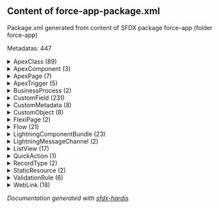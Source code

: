 ## Content of force-app-package.xml

Package.xml generated from content of SFDX package force-app (folder force-app)

Metadatas: 447

<details><summary>ApexClass (89)</summary>


  • <a href="https://daylightsolutions--sandbox.sandbox.my.salesforce.com/lightning/setup/ApexClasses/home" target="_blank">ChangePasswordController</a><br/>
  • <a href="https://daylightsolutions--sandbox.sandbox.my.salesforce.com/lightning/setup/ApexClasses/home" target="_blank">ChangePasswordControllerTest</a><br/>
  • <a href="https://daylightsolutions--sandbox.sandbox.my.salesforce.com/lightning/setup/ApexClasses/home" target="_blank">CommunitiesLandingController</a><br/>
  • <a href="https://daylightsolutions--sandbox.sandbox.my.salesforce.com/lightning/setup/ApexClasses/home" target="_blank">CommunitiesLandingControllerTest</a><br/>
  • <a href="https://daylightsolutions--sandbox.sandbox.my.salesforce.com/lightning/setup/ApexClasses/home" target="_blank">CommunitiesLoginController</a><br/>
  • <a href="https://daylightsolutions--sandbox.sandbox.my.salesforce.com/lightning/setup/ApexClasses/home" target="_blank">CommunitiesLoginControllerTest</a><br/>
  • <a href="https://daylightsolutions--sandbox.sandbox.my.salesforce.com/lightning/setup/ApexClasses/home" target="_blank">CommunitiesSelfRegConfirmController</a><br/>
  • <a href="https://daylightsolutions--sandbox.sandbox.my.salesforce.com/lightning/setup/ApexClasses/home" target="_blank">CommunitiesSelfRegConfirmControllerTest</a><br/>
  • <a href="https://daylightsolutions--sandbox.sandbox.my.salesforce.com/lightning/setup/ApexClasses/home" target="_blank">CommunitiesSelfRegController</a><br/>
  • <a href="https://daylightsolutions--sandbox.sandbox.my.salesforce.com/lightning/setup/ApexClasses/home" target="_blank">CommunitiesSelfRegControllerTest</a><br/>
  • <a href="https://daylightsolutions--sandbox.sandbox.my.salesforce.com/lightning/setup/ApexClasses/home" target="_blank">DeleteMultipleQuoteTermController</a><br/>
  • <a href="https://daylightsolutions--sandbox.sandbox.my.salesforce.com/lightning/setup/ApexClasses/home" target="_blank">DeleteMultipleQuoteTermTestClass</a><br/>
  • <a href="https://daylightsolutions--sandbox.sandbox.my.salesforce.com/lightning/setup/ApexClasses/home" target="_blank">DeleteQuoteLineItemsTest</a><br/>
  • <a href="https://daylightsolutions--sandbox.sandbox.my.salesforce.com/lightning/setup/ApexClasses/home" target="_blank">ForgotPasswordController</a><br/>
  • <a href="https://daylightsolutions--sandbox.sandbox.my.salesforce.com/lightning/setup/ApexClasses/home" target="_blank">ForgotPasswordControllerTest</a><br/>
  • <a href="https://daylightsolutions--sandbox.sandbox.my.salesforce.com/lightning/setup/ApexClasses/home" target="_blank">GSurveysController</a><br/>
  • <a href="https://daylightsolutions--sandbox.sandbox.my.salesforce.com/lightning/setup/ApexClasses/home" target="_blank">GSurveysController_Test</a><br/>
  • <a href="https://daylightsolutions--sandbox.sandbox.my.salesforce.com/lightning/setup/ApexClasses/home" target="_blank">GetVFOrigin</a><br/>
  • <a href="https://daylightsolutions--sandbox.sandbox.my.salesforce.com/lightning/setup/ApexClasses/home" target="_blank">GetVFOriginTest</a><br/>
  • <a href="https://daylightsolutions--sandbox.sandbox.my.salesforce.com/lightning/setup/ApexClasses/home" target="_blank">Getoli</a><br/>
  • <a href="https://daylightsolutions--sandbox.sandbox.my.salesforce.com/lightning/setup/ApexClasses/home" target="_blank">GetoliTest</a><br/>
  • <a href="https://daylightsolutions--sandbox.sandbox.my.salesforce.com/lightning/setup/ApexClasses/home" target="_blank">Getqlines</a><br/>
  • <a href="https://daylightsolutions--sandbox.sandbox.my.salesforce.com/lightning/setup/ApexClasses/home" target="_blank">GetqlinesTest</a><br/>
  • <a href="https://daylightsolutions--sandbox.sandbox.my.salesforce.com/lightning/setup/ApexClasses/home" target="_blank">GettingStartedController</a><br/>
  • <a href="https://daylightsolutions--sandbox.sandbox.my.salesforce.com/lightning/setup/ApexClasses/home" target="_blank">GettingStartedController_Test</a><br/>
  • <a href="https://daylightsolutions--sandbox.sandbox.my.salesforce.com/lightning/setup/ApexClasses/home" target="_blank">LexInputFieldCompCtrl</a><br/>
  • <a href="https://daylightsolutions--sandbox.sandbox.my.salesforce.com/lightning/setup/ApexClasses/home" target="_blank">LexInputFieldCompCtrl_Test</a><br/>
  • <a href="https://daylightsolutions--sandbox.sandbox.my.salesforce.com/lightning/setup/ApexClasses/home" target="_blank">LightningForgotPasswordController</a><br/>
  • <a href="https://daylightsolutions--sandbox.sandbox.my.salesforce.com/lightning/setup/ApexClasses/home" target="_blank">LightningForgotPasswordControllerTest</a><br/>
  • <a href="https://daylightsolutions--sandbox.sandbox.my.salesforce.com/lightning/setup/ApexClasses/home" target="_blank">LightningLoginFormController</a><br/>
  • <a href="https://daylightsolutions--sandbox.sandbox.my.salesforce.com/lightning/setup/ApexClasses/home" target="_blank">LightningLoginFormControllerTest</a><br/>
  • <a href="https://daylightsolutions--sandbox.sandbox.my.salesforce.com/lightning/setup/ApexClasses/home" target="_blank">LightningSelfRegisterController</a><br/>
  • <a href="https://daylightsolutions--sandbox.sandbox.my.salesforce.com/lightning/setup/ApexClasses/home" target="_blank">LightningSelfRegisterControllerTest</a><br/>
  • <a href="https://daylightsolutions--sandbox.sandbox.my.salesforce.com/lightning/setup/ApexClasses/home" target="_blank">ManagedContentController</a><br/>
  • <a href="https://daylightsolutions--sandbox.sandbox.my.salesforce.com/lightning/setup/ApexClasses/home" target="_blank">Message</a><br/>
  • <a href="https://daylightsolutions--sandbox.sandbox.my.salesforce.com/lightning/setup/ApexClasses/home" target="_blank">Message_Test</a><br/>
  • <a href="https://daylightsolutions--sandbox.sandbox.my.salesforce.com/lightning/setup/ApexClasses/home" target="_blank">MicrobatchSelfRegController</a><br/>
  • <a href="https://daylightsolutions--sandbox.sandbox.my.salesforce.com/lightning/setup/ApexClasses/home" target="_blank">MicrobatchSelfRegControllerTest</a><br/>
  • <a href="https://daylightsolutions--sandbox.sandbox.my.salesforce.com/lightning/setup/ApexClasses/home" target="_blank">MyProfilePageController</a><br/>
  • <a href="https://daylightsolutions--sandbox.sandbox.my.salesforce.com/lightning/setup/ApexClasses/home" target="_blank">MyProfilePageControllerTest</a><br/>
  • <a href="https://daylightsolutions--sandbox.sandbox.my.salesforce.com/lightning/setup/ApexClasses/home" target="_blank">NavigationLinkSetPickList</a><br/>
  • <a href="https://daylightsolutions--sandbox.sandbox.my.salesforce.com/lightning/setup/ApexClasses/home" target="_blank">NavigationMenuItemsController</a><br/>
  • <a href="https://daylightsolutions--sandbox.sandbox.my.salesforce.com/lightning/setup/ApexClasses/home" target="_blank">OppLineItemController</a><br/>
  • <a href="https://daylightsolutions--sandbox.sandbox.my.salesforce.com/lightning/setup/ApexClasses/home" target="_blank">OppLineItemControllerTest</a><br/>
  • <a href="https://daylightsolutions--sandbox.sandbox.my.salesforce.com/lightning/setup/ApexClasses/home" target="_blank">PbooksearchTest</a><br/>
  • <a href="https://daylightsolutions--sandbox.sandbox.my.salesforce.com/lightning/setup/ApexClasses/home" target="_blank">PdfHelper</a><br/>
  • <a href="https://daylightsolutions--sandbox.sandbox.my.salesforce.com/lightning/setup/ApexClasses/home" target="_blank">ProductWavelengthUpdater</a><br/>
  • <a href="https://daylightsolutions--sandbox.sandbox.my.salesforce.com/lightning/setup/ApexClasses/home" target="_blank">ProductWavelengthUpdaterTest</a><br/>
  • <a href="https://daylightsolutions--sandbox.sandbox.my.salesforce.com/lightning/setup/ApexClasses/home" target="_blank">PublishQtermEvent</a><br/>
  • <a href="https://daylightsolutions--sandbox.sandbox.my.salesforce.com/lightning/setup/ApexClasses/home" target="_blank">PublishQtermEventTest</a><br/>
  • <a href="https://daylightsolutions--sandbox.sandbox.my.salesforce.com/lightning/setup/ApexClasses/home" target="_blank">QliExtension</a><br/>
  • <a href="https://daylightsolutions--sandbox.sandbox.my.salesforce.com/lightning/setup/ApexClasses/home" target="_blank">QliExtensionTest</a><br/>
  • <a href="https://daylightsolutions--sandbox.sandbox.my.salesforce.com/lightning/setup/ApexClasses/home" target="_blank">QuoteLineItemController</a><br/>
  • <a href="https://daylightsolutions--sandbox.sandbox.my.salesforce.com/lightning/setup/ApexClasses/home" target="_blank">QuoteLineItemControllerTest</a><br/>
  • <a href="https://daylightsolutions--sandbox.sandbox.my.salesforce.com/lightning/setup/ApexClasses/home" target="_blank">QuoteLineItemsExtension</a><br/>
  • <a href="https://daylightsolutions--sandbox.sandbox.my.salesforce.com/lightning/setup/ApexClasses/home" target="_blank">QuoteLineItemsExtensionTest</a><br/>
  • <a href="https://daylightsolutions--sandbox.sandbox.my.salesforce.com/lightning/setup/ApexClasses/home" target="_blank">QuoteTermExtension</a><br/>
  • <a href="https://daylightsolutions--sandbox.sandbox.my.salesforce.com/lightning/setup/ApexClasses/home" target="_blank">QuoteTermExtensionTest</a><br/>
  • <a href="https://daylightsolutions--sandbox.sandbox.my.salesforce.com/lightning/setup/ApexClasses/home" target="_blank">QuoteTermsTriggerHandler</a><br/>
  • <a href="https://daylightsolutions--sandbox.sandbox.my.salesforce.com/lightning/setup/ApexClasses/home" target="_blank">QuoteTermsTriggerHandlerTest</a><br/>
  • <a href="https://daylightsolutions--sandbox.sandbox.my.salesforce.com/lightning/setup/ApexClasses/home" target="_blank">QuoteTriggerTest</a><br/>
  • <a href="https://daylightsolutions--sandbox.sandbox.my.salesforce.com/lightning/setup/ApexClasses/home" target="_blank">ReportFinderUtil</a><br/>
  • <a href="https://daylightsolutions--sandbox.sandbox.my.salesforce.com/lightning/setup/ApexClasses/home" target="_blank">ReusableLookupController</a><br/>
  • <a href="https://daylightsolutions--sandbox.sandbox.my.salesforce.com/lightning/setup/ApexClasses/home" target="_blank">ReusableLookupTestClass</a><br/>
  • <a href="https://daylightsolutions--sandbox.sandbox.my.salesforce.com/lightning/setup/ApexClasses/home" target="_blank">SFQuestion</a><br/>
  • <a href="https://daylightsolutions--sandbox.sandbox.my.salesforce.com/lightning/setup/ApexClasses/home" target="_blank">Savedocclass</a><br/>
  • <a href="https://daylightsolutions--sandbox.sandbox.my.salesforce.com/lightning/setup/ApexClasses/home" target="_blank">SavedocclassTest</a><br/>
  • <a href="https://daylightsolutions--sandbox.sandbox.my.salesforce.com/lightning/setup/ApexClasses/home" target="_blank">SiteLoginController</a><br/>
  • <a href="https://daylightsolutions--sandbox.sandbox.my.salesforce.com/lightning/setup/ApexClasses/home" target="_blank">SiteLoginControllerTest</a><br/>
  • <a href="https://daylightsolutions--sandbox.sandbox.my.salesforce.com/lightning/setup/ApexClasses/home" target="_blank">SiteRegisterController</a><br/>
  • <a href="https://daylightsolutions--sandbox.sandbox.my.salesforce.com/lightning/setup/ApexClasses/home" target="_blank">SiteRegisterControllerTest</a><br/>
  • <a href="https://daylightsolutions--sandbox.sandbox.my.salesforce.com/lightning/setup/ApexClasses/home" target="_blank">SurveyAndQuestionController</a><br/>
  • <a href="https://daylightsolutions--sandbox.sandbox.my.salesforce.com/lightning/setup/ApexClasses/home" target="_blank">SurveyAndQuestionController_Test</a><br/>
  • <a href="https://daylightsolutions--sandbox.sandbox.my.salesforce.com/lightning/setup/ApexClasses/home" target="_blank">SurveyManagerController</a><br/>
  • <a href="https://daylightsolutions--sandbox.sandbox.my.salesforce.com/lightning/setup/ApexClasses/home" target="_blank">SurveyManagerController_Test</a><br/>
  • <a href="https://daylightsolutions--sandbox.sandbox.my.salesforce.com/lightning/setup/ApexClasses/home" target="_blank">SurveySitesUtil</a><br/>
  • <a href="https://daylightsolutions--sandbox.sandbox.my.salesforce.com/lightning/setup/ApexClasses/home" target="_blank">SurveyTestingUtil</a><br/>
  • <a href="https://daylightsolutions--sandbox.sandbox.my.salesforce.com/lightning/setup/ApexClasses/home" target="_blank">TestQuote_TermBothTrigger</a><br/>
  • <a href="https://daylightsolutions--sandbox.sandbox.my.salesforce.com/lightning/setup/ApexClasses/home" target="_blank">TestTermBothTrigger</a><br/>
  • <a href="https://daylightsolutions--sandbox.sandbox.my.salesforce.com/lightning/setup/ApexClasses/home" target="_blank">Utilities</a><br/>
  • <a href="https://daylightsolutions--sandbox.sandbox.my.salesforce.com/lightning/setup/ApexClasses/home" target="_blank">Utilities_Test</a><br/>
  • <a href="https://daylightsolutions--sandbox.sandbox.my.salesforce.com/lightning/setup/ApexClasses/home" target="_blank">ViewSurveyController</a><br/>
  • <a href="https://daylightsolutions--sandbox.sandbox.my.salesforce.com/lightning/setup/ApexClasses/home" target="_blank">ViewSurveyController_Test</a><br/>
  • <a href="https://daylightsolutions--sandbox.sandbox.my.salesforce.com/lightning/setup/ApexClasses/home" target="_blank">deleteQuoteLineItems</a><br/>
  • <a href="https://daylightsolutions--sandbox.sandbox.my.salesforce.com/lightning/setup/ApexClasses/home" target="_blank">pbooksearch</a><br/>
  • <a href="https://daylightsolutions--sandbox.sandbox.my.salesforce.com/lightning/setup/ApexClasses/home" target="_blank">updateordernumber</a><br/>
  • <a href="https://daylightsolutions--sandbox.sandbox.my.salesforce.com/lightning/setup/ApexClasses/home" target="_blank">viewShareSurveyComponentController</a><br/>
  • <a href="https://daylightsolutions--sandbox.sandbox.my.salesforce.com/lightning/setup/ApexClasses/home" target="_blank">viewShareSurveyComponentController_Test</a><br/>
  • <a href="https://daylightsolutions--sandbox.sandbox.my.salesforce.com/lightning/setup/ApexClasses/home" target="_blank">viewSurveyResultsComponentController</a><br/>

</details>

<details><summary>ApexComponent (3)</summary>


  • OptionalTextt<br/>
  • Quotedata<br/>
  • rmacmp<br/>

</details>

<details><summary>ApexPage (7)</summary>


  • <a href="https://daylightsolutions--sandbox.sandbox.my.salesforce.com/lightning/setup/VisualforcePages/home" target="_blank">DownloadProductSpecs</a><br/>
  • <a href="https://daylightsolutions--sandbox.sandbox.my.salesforce.com/lightning/setup/VisualforcePages/home" target="_blank">DownloadQuoteTerms</a><br/>
  • <a href="https://daylightsolutions--sandbox.sandbox.my.salesforce.com/lightning/setup/VisualforcePages/home" target="_blank">ForgotPassword</a><br/>
  • <a href="https://daylightsolutions--sandbox.sandbox.my.salesforce.com/lightning/setup/VisualforcePages/home" target="_blank">ProductSpecification</a><br/>
  • <a href="https://daylightsolutions--sandbox.sandbox.my.salesforce.com/lightning/setup/VisualforcePages/home" target="_blank">QuoteTerms</a><br/>
  • <a href="https://daylightsolutions--sandbox.sandbox.my.salesforce.com/lightning/setup/VisualforcePages/home" target="_blank">UnderConstruction</a><br/>
  • <a href="https://daylightsolutions--sandbox.sandbox.my.salesforce.com/lightning/setup/VisualforcePages/home" target="_blank">newquote</a><br/>

</details>

<details><summary>ApexTrigger (5)</summary>


  • <a href="https://daylightsolutions--sandbox.sandbox.my.salesforce.com/lightning/setup/ApexTriggers/home" target="_blank">AddQuoteTerms</a><br/>
  • <a href="https://daylightsolutions--sandbox.sandbox.my.salesforce.com/lightning/setup/ApexTriggers/home" target="_blank">DeleteQuoteTerms</a><br/>
  • <a href="https://daylightsolutions--sandbox.sandbox.my.salesforce.com/lightning/setup/ApexTriggers/home" target="_blank">Quote_TermBothTrigger</a><br/>
  • <a href="https://daylightsolutions--sandbox.sandbox.my.salesforce.com/lightning/setup/ApexTriggers/home" target="_blank">TermBothTrigger</a><br/>
  • <a href="https://daylightsolutions--sandbox.sandbox.my.salesforce.com/lightning/setup/ApexTriggers/home" target="_blank">quoteTrigger</a><br/>

</details>

<details><summary>BusinessProcess (2)</summary>


  • <a href="https://daylightsolutions--sandbox.sandbox.my.salesforce.com/lightning/setup/ObjectManager/C/BusinessProcesses/view" target="_blank">Opportunity.Commercial</a><br/>
  • <a href="https://daylightsolutions--sandbox.sandbox.my.salesforce.com/lightning/setup/ObjectManager/D/BusinessProcesses/view" target="_blank">Opportunity.Defense</a><br/>

</details>

<details><summary>CustomField (231)</summary>


  • <a href="https://daylightsolutions--sandbox.sandbox.my.salesforce.com/lightning/setup/ObjectManager/A/FieldsAndRelationships/c/view" target="_blank">Account.AccountNumber</a><br/>
  • <a href="https://daylightsolutions--sandbox.sandbox.my.salesforce.com/lightning/setup/ObjectManager/A/FieldsAndRelationships/c/view" target="_blank">Account.AccountSource</a><br/>
  • <a href="https://daylightsolutions--sandbox.sandbox.my.salesforce.com/lightning/setup/ObjectManager/A/FieldsAndRelationships/n/view" target="_blank">Account.AnnualRevenue</a><br/>
  • <a href="https://daylightsolutions--sandbox.sandbox.my.salesforce.com/lightning/setup/ObjectManager/A/FieldsAndRelationships/p/view" target="_blank">Account.Application__c</a><br/>
  • <a href="https://daylightsolutions--sandbox.sandbox.my.salesforce.com/lightning/setup/ObjectManager/B/FieldsAndRelationships/i/view" target="_blank">Account.BillingAddress</a><br/>
  • <a href="https://daylightsolutions--sandbox.sandbox.my.salesforce.com/lightning/setup/ObjectManager/D/FieldsAndRelationships/e/view" target="_blank">Account.Description</a><br/>
  • <a href="https://daylightsolutions--sandbox.sandbox.my.salesforce.com/lightning/setup/ObjectManager/F/FieldsAndRelationships/a/view" target="_blank">Account.Fax</a><br/>
  • <a href="https://daylightsolutions--sandbox.sandbox.my.salesforce.com/lightning/setup/ObjectManager/F/FieldsAndRelationships/i/view" target="_blank">Account.Fiscal_Year_End__c</a><br/>
  • <a href="https://daylightsolutions--sandbox.sandbox.my.salesforce.com/lightning/setup/ObjectManager/I/FieldsAndRelationships/n/view" target="_blank">Account.Industry</a><br/>
  • <a href="https://daylightsolutions--sandbox.sandbox.my.salesforce.com/lightning/setup/ObjectManager/J/FieldsAndRelationships/i/view" target="_blank">Account.Jigsaw</a><br/>
  • <a href="https://daylightsolutions--sandbox.sandbox.my.salesforce.com/lightning/setup/ObjectManager/N/FieldsAndRelationships/a/view" target="_blank">Account.Name</a><br/>
  • <a href="https://daylightsolutions--sandbox.sandbox.my.salesforce.com/lightning/setup/ObjectManager/N/FieldsAndRelationships/u/view" target="_blank">Account.NumberOfEmployees</a><br/>
  • <a href="https://daylightsolutions--sandbox.sandbox.my.salesforce.com/lightning/setup/ObjectManager/O/FieldsAndRelationships/p/view" target="_blank">Account.OperatingHoursId</a><br/>
  • <a href="https://daylightsolutions--sandbox.sandbox.my.salesforce.com/lightning/setup/ObjectManager/O/FieldsAndRelationships/w/view" target="_blank">Account.OwnerId</a><br/>
  • <a href="https://daylightsolutions--sandbox.sandbox.my.salesforce.com/lightning/setup/ObjectManager/O/FieldsAndRelationships/w/view" target="_blank">Account.Ownership</a><br/>
  • <a href="https://daylightsolutions--sandbox.sandbox.my.salesforce.com/lightning/setup/ObjectManager/P/FieldsAndRelationships/a/view" target="_blank">Account.ParentId</a><br/>
  • <a href="https://daylightsolutions--sandbox.sandbox.my.salesforce.com/lightning/setup/ObjectManager/P/FieldsAndRelationships/h/view" target="_blank">Account.Phone</a><br/>
  • <a href="https://daylightsolutions--sandbox.sandbox.my.salesforce.com/lightning/setup/ObjectManager/R/FieldsAndRelationships/a/view" target="_blank">Account.Rating</a><br/>
  • <a href="https://daylightsolutions--sandbox.sandbox.my.salesforce.com/lightning/setup/ObjectManager/S/FieldsAndRelationships/h/view" target="_blank">Account.ShippingAddress</a><br/>
  • <a href="https://daylightsolutions--sandbox.sandbox.my.salesforce.com/lightning/setup/ObjectManager/S/FieldsAndRelationships/i/view" target="_blank">Account.Sic</a><br/>
  • <a href="https://daylightsolutions--sandbox.sandbox.my.salesforce.com/lightning/setup/ObjectManager/S/FieldsAndRelationships/i/view" target="_blank">Account.SicDesc</a><br/>
  • <a href="https://daylightsolutions--sandbox.sandbox.my.salesforce.com/lightning/setup/ObjectManager/S/FieldsAndRelationships/i/view" target="_blank">Account.Site</a><br/>
  • <a href="https://daylightsolutions--sandbox.sandbox.my.salesforce.com/lightning/setup/ObjectManager/T/FieldsAndRelationships/i/view" target="_blank">Account.TickerSymbol</a><br/>
  • <a href="https://daylightsolutions--sandbox.sandbox.my.salesforce.com/lightning/setup/ObjectManager/T/FieldsAndRelationships/i/view" target="_blank">Account.Tier</a><br/>
  • <a href="https://daylightsolutions--sandbox.sandbox.my.salesforce.com/lightning/setup/ObjectManager/T/FieldsAndRelationships/y/view" target="_blank">Account.Type</a><br/>
  • <a href="https://daylightsolutions--sandbox.sandbox.my.salesforce.com/lightning/setup/ObjectManager/W/FieldsAndRelationships/e/view" target="_blank">Account.Website</a><br/>
  • <a href="https://daylightsolutions--sandbox.sandbox.my.salesforce.com/lightning/setup/ObjectManager/A/FieldsAndRelationships/d/view" target="_blank">Address.AddressType</a><br/>
  • <a href="https://daylightsolutions--sandbox.sandbox.my.salesforce.com/lightning/setup/ObjectManager/D/FieldsAndRelationships/e/view" target="_blank">Address.Description</a><br/>
  • <a href="https://daylightsolutions--sandbox.sandbox.my.salesforce.com/lightning/setup/ObjectManager/D/FieldsAndRelationships/r/view" target="_blank">Address.DrivingDirections</a><br/>
  • <a href="https://daylightsolutions--sandbox.sandbox.my.salesforce.com/lightning/setup/ObjectManager/L/FieldsAndRelationships/o/view" target="_blank">Address.LocationType</a><br/>
  • <a href="https://daylightsolutions--sandbox.sandbox.my.salesforce.com/lightning/setup/ObjectManager/P/FieldsAndRelationships/a/view" target="_blank">Address.ParentId</a><br/>
  • <a href="https://daylightsolutions--sandbox.sandbox.my.salesforce.com/lightning/setup/ObjectManager/T/FieldsAndRelationships/i/view" target="_blank">Address.TimeZone</a><br/>
  • <a href="https://daylightsolutions--sandbox.sandbox.my.salesforce.com/lightning/setup/ObjectManager/A/FieldsAndRelationships/c/view" target="_blank">Opportunity.AccountId</a><br/>
  • <a href="https://daylightsolutions--sandbox.sandbox.my.salesforce.com/lightning/setup/ObjectManager/A/FieldsAndRelationships/c/view" target="_blank">Opportunity.Action_Date__c</a><br/>
  • <a href="https://daylightsolutions--sandbox.sandbox.my.salesforce.com/lightning/setup/ObjectManager/A/FieldsAndRelationships/m/view" target="_blank">Opportunity.Amount</a><br/>
  • <a href="https://daylightsolutions--sandbox.sandbox.my.salesforce.com/lightning/setup/ObjectManager/A/FieldsAndRelationships/p/view" target="_blank">Opportunity.Application_Other__c</a><br/>
  • <a href="https://daylightsolutions--sandbox.sandbox.my.salesforce.com/lightning/setup/ObjectManager/A/FieldsAndRelationships/p/view" target="_blank">Opportunity.Application__c</a><br/>
  • <a href="https://daylightsolutions--sandbox.sandbox.my.salesforce.com/lightning/setup/ObjectManager/A/FieldsAndRelationships/s/view" target="_blank">Opportunity.Asset__c</a><br/>
  • <a href="https://daylightsolutions--sandbox.sandbox.my.salesforce.com/lightning/setup/ObjectManager/A/FieldsAndRelationships/v/view" target="_blank">Opportunity.Average_Power__c</a><br/>
  • <a href="https://daylightsolutions--sandbox.sandbox.my.salesforce.com/lightning/setup/ObjectManager/B/FieldsAndRelationships/u/view" target="_blank">Opportunity.Budget_Constraints_Comments__c</a><br/>
  • <a href="https://daylightsolutions--sandbox.sandbox.my.salesforce.com/lightning/setup/ObjectManager/B/FieldsAndRelationships/u/view" target="_blank">Opportunity.Budget_Contraints_Rating__c</a><br/>
  • <a href="https://daylightsolutions--sandbox.sandbox.my.salesforce.com/lightning/setup/ObjectManager/B/FieldsAndRelationships/u/view" target="_blank">Opportunity.Budget_Quote__c</a><br/>
  • <a href="https://daylightsolutions--sandbox.sandbox.my.salesforce.com/lightning/setup/ObjectManager/C/FieldsAndRelationships/a/view" target="_blank">Opportunity.CampaignId</a><br/>
  • <a href="https://daylightsolutions--sandbox.sandbox.my.salesforce.com/lightning/setup/ObjectManager/C/FieldsAndRelationships/l/view" target="_blank">Opportunity.CloseDate</a><br/>
  • <a href="https://daylightsolutions--sandbox.sandbox.my.salesforce.com/lightning/setup/ObjectManager/C/FieldsAndRelationships/o/view" target="_blank">Opportunity.Competitive_Pricing_Comment__c</a><br/>
  • <a href="https://daylightsolutions--sandbox.sandbox.my.salesforce.com/lightning/setup/ObjectManager/C/FieldsAndRelationships/o/view" target="_blank">Opportunity.Competitive_Pricing_Rating__c</a><br/>
  • <a href="https://daylightsolutions--sandbox.sandbox.my.salesforce.com/lightning/setup/ObjectManager/C/FieldsAndRelationships/o/view" target="_blank">Opportunity.Contact_Role_EDM__c</a><br/>
  • <a href="https://daylightsolutions--sandbox.sandbox.my.salesforce.com/lightning/setup/ObjectManager/C/FieldsAndRelationships/o/view" target="_blank">Opportunity.ContractId</a><br/>
  • <a href="https://daylightsolutions--sandbox.sandbox.my.salesforce.com/lightning/setup/ObjectManager/D/FieldsAndRelationships/e/view" target="_blank">Opportunity.Delivery_Date__c</a><br/>
  • <a href="https://daylightsolutions--sandbox.sandbox.my.salesforce.com/lightning/setup/ObjectManager/D/FieldsAndRelationships/e/view" target="_blank">Opportunity.Description</a><br/>
  • <a href="https://daylightsolutions--sandbox.sandbox.my.salesforce.com/lightning/setup/ObjectManager/D/FieldsAndRelationships/u/view" target="_blank">Opportunity.Duration_NN__c</a><br/>
  • <a href="https://daylightsolutions--sandbox.sandbox.my.salesforce.com/lightning/setup/ObjectManager/D/FieldsAndRelationships/u/view" target="_blank">Opportunity.Duration__c</a><br/>
  • <a href="https://daylightsolutions--sandbox.sandbox.my.salesforce.com/lightning/setup/ObjectManager/E/FieldsAndRelationships/n/view" target="_blank">Opportunity.End_Date__c</a><br/>
  • <a href="https://daylightsolutions--sandbox.sandbox.my.salesforce.com/lightning/setup/ObjectManager/E/FieldsAndRelationships/x/view" target="_blank">Opportunity.ExpectedRevenue</a><br/>
  • <a href="https://daylightsolutions--sandbox.sandbox.my.salesforce.com/lightning/setup/ObjectManager/F/FieldsAndRelationships/o/view" target="_blank">Opportunity.For_Closed_Won__c</a><br/>
  • <a href="https://daylightsolutions--sandbox.sandbox.my.salesforce.com/lightning/setup/ObjectManager/F/FieldsAndRelationships/u/view" target="_blank">Opportunity.Funding_Date__c</a><br/>
  • <a href="https://daylightsolutions--sandbox.sandbox.my.salesforce.com/lightning/setup/ObjectManager/F/FieldsAndRelationships/u/view" target="_blank">Opportunity.Funding_Source__c</a><br/>
  • <a href="https://daylightsolutions--sandbox.sandbox.my.salesforce.com/lightning/setup/ObjectManager/G/FieldsAndRelationships/C/view" target="_blank">Opportunity.GCLID__c</a><br/>
  • <a href="https://daylightsolutions--sandbox.sandbox.my.salesforce.com/lightning/setup/ObjectManager/H/FieldsAndRelationships/a/view" target="_blank">Opportunity.Has_Contact_Role_as_DM__c</a><br/>
  • <a href="https://daylightsolutions--sandbox.sandbox.my.salesforce.com/lightning/setup/ObjectManager/H/FieldsAndRelationships/a/view" target="_blank">Opportunity.Has_Notes_Attachment__c</a><br/>
  • <a href="https://daylightsolutions--sandbox.sandbox.my.salesforce.com/lightning/setup/ObjectManager/I/FieldsAndRelationships/q/view" target="_blank">Opportunity.IqScore</a><br/>
  • <a href="https://daylightsolutions--sandbox.sandbox.my.salesforce.com/lightning/setup/ObjectManager/I/FieldsAndRelationships/s/view" target="_blank">Opportunity.IsPrivate</a><br/>
  • <a href="https://daylightsolutions--sandbox.sandbox.my.salesforce.com/lightning/setup/ObjectManager/L/FieldsAndRelationships/O/view" target="_blank">Opportunity.LOB__c</a><br/>
  • <a href="https://daylightsolutions--sandbox.sandbox.my.salesforce.com/lightning/setup/ObjectManager/L/FieldsAndRelationships/e/view" target="_blank">Opportunity.LeadSource</a><br/>
  • <a href="https://daylightsolutions--sandbox.sandbox.my.salesforce.com/lightning/setup/ObjectManager/L/FieldsAndRelationships/e/view" target="_blank">Opportunity.Lead_Source_Comment__c</a><br/>
  • <a href="https://daylightsolutions--sandbox.sandbox.my.salesforce.com/lightning/setup/ObjectManager/L/FieldsAndRelationships/e/view" target="_blank">Opportunity.Lead_Source_Identifier__c</a><br/>
  • <a href="https://daylightsolutions--sandbox.sandbox.my.salesforce.com/lightning/setup/ObjectManager/L/FieldsAndRelationships/o/view" target="_blank">Opportunity.Lost_Reason__c</a><br/>
  • <a href="https://daylightsolutions--sandbox.sandbox.my.salesforce.com/lightning/setup/ObjectManager/M/FieldsAndRelationships/a/view" target="_blank">Opportunity.Market_Segment__c</a><br/>
  • <a href="https://daylightsolutions--sandbox.sandbox.my.salesforce.com/lightning/setup/ObjectManager/N/FieldsAndRelationships/a/view" target="_blank">Opportunity.Name</a><br/>
  • <a href="https://daylightsolutions--sandbox.sandbox.my.salesforce.com/lightning/setup/ObjectManager/N/FieldsAndRelationships/e/view" target="_blank">Opportunity.NextStep</a><br/>
  • <a href="https://daylightsolutions--sandbox.sandbox.my.salesforce.com/lightning/setup/ObjectManager/N/FieldsAndRelationships/e/view" target="_blank">Opportunity.Next_Submission__c</a><br/>
  • <a href="https://daylightsolutions--sandbox.sandbox.my.salesforce.com/lightning/setup/ObjectManager/N/FieldsAndRelationships/o/view" target="_blank">Opportunity.Notes_Attachments_Add_EUS__c</a><br/>
  • <a href="https://daylightsolutions--sandbox.sandbox.my.salesforce.com/lightning/setup/ObjectManager/N/FieldsAndRelationships/o/view" target="_blank">Opportunity.Notes_Attachments_Add_Visual_Complia__c</a><br/>
  • <a href="https://daylightsolutions--sandbox.sandbox.my.salesforce.com/lightning/setup/ObjectManager/N/FieldsAndRelationships/o/view" target="_blank">Opportunity.Notes_Attachments_Approved_Contract__c</a><br/>
  • <a href="https://daylightsolutions--sandbox.sandbox.my.salesforce.com/lightning/setup/ObjectManager/N/FieldsAndRelationships/o/view" target="_blank">Opportunity.Notes_Post_Mortem__c</a><br/>
  • <a href="https://daylightsolutions--sandbox.sandbox.my.salesforce.com/lightning/setup/ObjectManager/O/FieldsAndRelationships/p/view" target="_blank">Opportunity.Opportunity_Type__c</a><br/>
  • <a href="https://daylightsolutions--sandbox.sandbox.my.salesforce.com/lightning/setup/ObjectManager/O/FieldsAndRelationships/p/view" target="_blank">Opportunity.Opt_Out_Stage__c</a><br/>
  • <a href="https://daylightsolutions--sandbox.sandbox.my.salesforce.com/lightning/setup/ObjectManager/O/FieldsAndRelationships/w/view" target="_blank">Opportunity.OwnerId</a><br/>
  • <a href="https://daylightsolutions--sandbox.sandbox.my.salesforce.com/lightning/setup/ObjectManager/P/FieldsAndRelationships/_/view" target="_blank">Opportunity.P_Go__c</a><br/>
  • <a href="https://daylightsolutions--sandbox.sandbox.my.salesforce.com/lightning/setup/ObjectManager/P/FieldsAndRelationships/_/view" target="_blank">Opportunity.P_Win__c</a><br/>
  • <a href="https://daylightsolutions--sandbox.sandbox.my.salesforce.com/lightning/setup/ObjectManager/P/FieldsAndRelationships/r/view" target="_blank">Opportunity.Price_Notes__c</a><br/>
  • <a href="https://daylightsolutions--sandbox.sandbox.my.salesforce.com/lightning/setup/ObjectManager/P/FieldsAndRelationships/r/view" target="_blank">Opportunity.Pricebook2Id</a><br/>
  • <a href="https://daylightsolutions--sandbox.sandbox.my.salesforce.com/lightning/setup/ObjectManager/P/FieldsAndRelationships/r/view" target="_blank">Opportunity.PrimaryContactName__c</a><br/>
  • <a href="https://daylightsolutions--sandbox.sandbox.my.salesforce.com/lightning/setup/ObjectManager/P/FieldsAndRelationships/r/view" target="_blank">Opportunity.Primary_Contact_Email__c</a><br/>
  • <a href="https://daylightsolutions--sandbox.sandbox.my.salesforce.com/lightning/setup/ObjectManager/P/FieldsAndRelationships/r/view" target="_blank">Opportunity.Primary_Contact_Fax__c</a><br/>
  • <a href="https://daylightsolutions--sandbox.sandbox.my.salesforce.com/lightning/setup/ObjectManager/P/FieldsAndRelationships/r/view" target="_blank">Opportunity.Primary_Contact_Phone__c</a><br/>
  • <a href="https://daylightsolutions--sandbox.sandbox.my.salesforce.com/lightning/setup/ObjectManager/P/FieldsAndRelationships/r/view" target="_blank">Opportunity.Primary_Contact__c</a><br/>
  • <a href="https://daylightsolutions--sandbox.sandbox.my.salesforce.com/lightning/setup/ObjectManager/P/FieldsAndRelationships/r/view" target="_blank">Opportunity.Priority__c</a><br/>
  • <a href="https://daylightsolutions--sandbox.sandbox.my.salesforce.com/lightning/setup/ObjectManager/P/FieldsAndRelationships/r/view" target="_blank">Opportunity.Probability</a><br/>
  • <a href="https://daylightsolutions--sandbox.sandbox.my.salesforce.com/lightning/setup/ObjectManager/P/FieldsAndRelationships/r/view" target="_blank">Opportunity.Probable_Close_Date__c</a><br/>
  • <a href="https://daylightsolutions--sandbox.sandbox.my.salesforce.com/lightning/setup/ObjectManager/P/FieldsAndRelationships/r/view" target="_blank">Opportunity.Product_Features_Comments__c</a><br/>
  • <a href="https://daylightsolutions--sandbox.sandbox.my.salesforce.com/lightning/setup/ObjectManager/P/FieldsAndRelationships/r/view" target="_blank">Opportunity.Product_Features_Rating__c</a><br/>
  • <a href="https://daylightsolutions--sandbox.sandbox.my.salesforce.com/lightning/setup/ObjectManager/P/FieldsAndRelationships/r/view" target="_blank">Opportunity.Product_Line_Family__c</a><br/>
  • <a href="https://daylightsolutions--sandbox.sandbox.my.salesforce.com/lightning/setup/ObjectManager/P/FieldsAndRelationships/r/view" target="_blank">Opportunity.Product_Subtype__c</a><br/>
  • <a href="https://daylightsolutions--sandbox.sandbox.my.salesforce.com/lightning/setup/ObjectManager/P/FieldsAndRelationships/r/view" target="_blank">Opportunity.Product__c</a><br/>
  • <a href="https://daylightsolutions--sandbox.sandbox.my.salesforce.com/lightning/setup/ObjectManager/P/FieldsAndRelationships/r/view" target="_blank">Opportunity.Project_Abandoned_Comments__c</a><br/>
  • <a href="https://daylightsolutions--sandbox.sandbox.my.salesforce.com/lightning/setup/ObjectManager/P/FieldsAndRelationships/r/view" target="_blank">Opportunity.Project_Abandoned__c</a><br/>
  • <a href="https://daylightsolutions--sandbox.sandbox.my.salesforce.com/lightning/setup/ObjectManager/P/FieldsAndRelationships/u/view" target="_blank">Opportunity.Purchase_Order__c</a><br/>
  • <a href="https://daylightsolutions--sandbox.sandbox.my.salesforce.com/lightning/setup/ObjectManager/Q/FieldsAndRelationships/C/view" target="_blank">Opportunity.QCL_Center_Wavelength__c</a><br/>
  • <a href="https://daylightsolutions--sandbox.sandbox.my.salesforce.com/lightning/setup/ObjectManager/Q/FieldsAndRelationships/C/view" target="_blank">Opportunity.QCL_Module_Option_1__c</a><br/>
  • <a href="https://daylightsolutions--sandbox.sandbox.my.salesforce.com/lightning/setup/ObjectManager/Q/FieldsAndRelationships/C/view" target="_blank">Opportunity.QCL_Module_Option_2__c</a><br/>
  • <a href="https://daylightsolutions--sandbox.sandbox.my.salesforce.com/lightning/setup/ObjectManager/Q/FieldsAndRelationships/C/view" target="_blank">Opportunity.QCL_Module_Option_3__c</a><br/>
  • <a href="https://daylightsolutions--sandbox.sandbox.my.salesforce.com/lightning/setup/ObjectManager/Q/FieldsAndRelationships/C/view" target="_blank">Opportunity.QCL_Module_Option_4__c</a><br/>
  • <a href="https://daylightsolutions--sandbox.sandbox.my.salesforce.com/lightning/setup/ObjectManager/Q/FieldsAndRelationships/u/view" target="_blank">Opportunity.Quote_Sent_Check__c</a><br/>
  • <a href="https://daylightsolutions--sandbox.sandbox.my.salesforce.com/lightning/setup/ObjectManager/R/FieldsAndRelationships/e/view" target="_blank">Opportunity.Record_ID__c</a><br/>
  • <a href="https://daylightsolutions--sandbox.sandbox.my.salesforce.com/lightning/setup/ObjectManager/R/FieldsAndRelationships/e/view" target="_blank">Opportunity.Relationship_Comment__c</a><br/>
  • <a href="https://daylightsolutions--sandbox.sandbox.my.salesforce.com/lightning/setup/ObjectManager/R/FieldsAndRelationships/e/view" target="_blank">Opportunity.Relationship_Rating__c</a><br/>
  • <a href="https://daylightsolutions--sandbox.sandbox.my.salesforce.com/lightning/setup/ObjectManager/R/FieldsAndRelationships/e/view" target="_blank">Opportunity.Requested_Ship_date__c</a><br/>
  • <a href="https://daylightsolutions--sandbox.sandbox.my.salesforce.com/lightning/setup/ObjectManager/R/FieldsAndRelationships/e/view" target="_blank">Opportunity.Revenue_Per_Month__c</a><br/>
  • <a href="https://daylightsolutions--sandbox.sandbox.my.salesforce.com/lightning/setup/ObjectManager/S/FieldsAndRelationships/a/view" target="_blank">Opportunity.Sales_Discount__c</a><br/>
  • <a href="https://daylightsolutions--sandbox.sandbox.my.salesforce.com/lightning/setup/ObjectManager/S/FieldsAndRelationships/a/view" target="_blank">Opportunity.Sales_Order__c</a><br/>
  • <a href="https://daylightsolutions--sandbox.sandbox.my.salesforce.com/lightning/setup/ObjectManager/S/FieldsAndRelationships/c/view" target="_blank">Opportunity.Schedule_Comments__c</a><br/>
  • <a href="https://daylightsolutions--sandbox.sandbox.my.salesforce.com/lightning/setup/ObjectManager/S/FieldsAndRelationships/c/view" target="_blank">Opportunity.Schedule_Rating__c</a><br/>
  • <a href="https://daylightsolutions--sandbox.sandbox.my.salesforce.com/lightning/setup/ObjectManager/S/FieldsAndRelationships/t/view" target="_blank">Opportunity.StageName</a><br/>
  • <a href="https://daylightsolutions--sandbox.sandbox.my.salesforce.com/lightning/setup/ObjectManager/S/FieldsAndRelationships/t/view" target="_blank">Opportunity.Stage_Score__c</a><br/>
  • <a href="https://daylightsolutions--sandbox.sandbox.my.salesforce.com/lightning/setup/ObjectManager/S/FieldsAndRelationships/t/view" target="_blank">Opportunity.Standard_Price__c</a><br/>
  • <a href="https://daylightsolutions--sandbox.sandbox.my.salesforce.com/lightning/setup/ObjectManager/S/FieldsAndRelationships/u/view" target="_blank">Opportunity.Submission_Due_Date__c</a><br/>
  • <a href="https://daylightsolutions--sandbox.sandbox.my.salesforce.com/lightning/setup/ObjectManager/S/FieldsAndRelationships/u/view" target="_blank">Opportunity.Submission_Status__c</a><br/>
  • <a href="https://daylightsolutions--sandbox.sandbox.my.salesforce.com/lightning/setup/ObjectManager/S/FieldsAndRelationships/y/view" target="_blank">Opportunity.SyncedQuoteId</a><br/>
  • <a href="https://daylightsolutions--sandbox.sandbox.my.salesforce.com/lightning/setup/ObjectManager/T/FieldsAndRelationships/a/view" target="_blank">Opportunity.Target_Center_Wavenumber__c</a><br/>
  • <a href="https://daylightsolutions--sandbox.sandbox.my.salesforce.com/lightning/setup/ObjectManager/T/FieldsAndRelationships/a/view" target="_blank">Opportunity.Target_Wavenumber_Range__c</a><br/>
  • <a href="https://daylightsolutions--sandbox.sandbox.my.salesforce.com/lightning/setup/ObjectManager/T/FieldsAndRelationships/e/view" target="_blank">Opportunity.Technology_Comments__c</a><br/>
  • <a href="https://daylightsolutions--sandbox.sandbox.my.salesforce.com/lightning/setup/ObjectManager/T/FieldsAndRelationships/e/view" target="_blank">Opportunity.Technology_Rating__c</a><br/>
  • <a href="https://daylightsolutions--sandbox.sandbox.my.salesforce.com/lightning/setup/ObjectManager/T/FieldsAndRelationships/o/view" target="_blank">Opportunity.TotalOpportunityQuantity</a><br/>
  • <a href="https://daylightsolutions--sandbox.sandbox.my.salesforce.com/lightning/setup/ObjectManager/T/FieldsAndRelationships/r/view" target="_blank">Opportunity.Transfer_Discount__c</a><br/>
  • <a href="https://daylightsolutions--sandbox.sandbox.my.salesforce.com/lightning/setup/ObjectManager/T/FieldsAndRelationships/y/view" target="_blank">Opportunity.Type</a><br/>
  • <a href="https://daylightsolutions--sandbox.sandbox.my.salesforce.com/lightning/setup/ObjectManager/V/FieldsAndRelationships/i/view" target="_blank">Opportunity.Visual_Compliance__c</a><br/>
  • <a href="https://daylightsolutions--sandbox.sandbox.my.salesforce.com/lightning/setup/ObjectManager/p/FieldsAndRelationships/r/view" target="_blank">Opportunity.probability_rating__c</a><br/>
  • <a href="https://daylightsolutions--sandbox.sandbox.my.salesforce.com/lightning/setup/ObjectManager/C/FieldsAndRelationships/o/view" target="_blank">Product2.Conga_Definition_Trigger__c</a><br/>
  • <a href="https://daylightsolutions--sandbox.sandbox.my.salesforce.com/lightning/setup/ObjectManager/D/FieldsAndRelationships/e/view" target="_blank">Product2.Description</a><br/>
  • <a href="https://daylightsolutions--sandbox.sandbox.my.salesforce.com/lightning/setup/ObjectManager/D/FieldsAndRelationships/i/view" target="_blank">Product2.DisplayUrl</a><br/>
  • <a href="https://daylightsolutions--sandbox.sandbox.my.salesforce.com/lightning/setup/ObjectManager/E/FieldsAndRelationships/x/view" target="_blank">Product2.ExternalDataSourceId</a><br/>
  • <a href="https://daylightsolutions--sandbox.sandbox.my.salesforce.com/lightning/setup/ObjectManager/E/FieldsAndRelationships/x/view" target="_blank">Product2.ExternalId</a><br/>
  • <a href="https://daylightsolutions--sandbox.sandbox.my.salesforce.com/lightning/setup/ObjectManager/F/FieldsAndRelationships/a/view" target="_blank">Product2.Family</a><br/>
  • <a href="https://daylightsolutions--sandbox.sandbox.my.salesforce.com/lightning/setup/ObjectManager/I/FieldsAndRelationships/s/view" target="_blank">Product2.IsActive</a><br/>
  • <a href="https://daylightsolutions--sandbox.sandbox.my.salesforce.com/lightning/setup/ObjectManager/I/FieldsAndRelationships/s/view" target="_blank">Product2.IsSerialized</a><br/>
  • <a href="https://daylightsolutions--sandbox.sandbox.my.salesforce.com/lightning/setup/ObjectManager/M/FieldsAndRelationships/o/view" target="_blank">Product2.Module__c</a><br/>
  • <a href="https://daylightsolutions--sandbox.sandbox.my.salesforce.com/lightning/setup/ObjectManager/N/FieldsAndRelationships/a/view" target="_blank">Product2.Name</a><br/>
  • <a href="https://daylightsolutions--sandbox.sandbox.my.salesforce.com/lightning/setup/ObjectManager/P/FieldsAndRelationships/r/view" target="_blank">Product2.ProductCode</a><br/>
  • <a href="https://daylightsolutions--sandbox.sandbox.my.salesforce.com/lightning/setup/ObjectManager/P/FieldsAndRelationships/r/view" target="_blank">Product2.Product_Description_Rich__c</a><br/>
  • <a href="https://daylightsolutions--sandbox.sandbox.my.salesforce.com/lightning/setup/ObjectManager/P/FieldsAndRelationships/r/view" target="_blank">Product2.Product_Marketing_Description__c</a><br/>
  • <a href="https://daylightsolutions--sandbox.sandbox.my.salesforce.com/lightning/setup/ObjectManager/P/FieldsAndRelationships/r/view" target="_blank">Product2.Product_Specifications__c</a><br/>
  • <a href="https://daylightsolutions--sandbox.sandbox.my.salesforce.com/lightning/setup/ObjectManager/Q/FieldsAndRelationships/u/view" target="_blank">Product2.QuantityUnitOfMeasure</a><br/>
  • <a href="https://daylightsolutions--sandbox.sandbox.my.salesforce.com/lightning/setup/ObjectManager/S/FieldsAndRelationships/t/view" target="_blank">Product2.StockKeepingUnit</a><br/>
  • <a href="https://daylightsolutions--sandbox.sandbox.my.salesforce.com/lightning/setup/ObjectManager/T/FieldsAndRelationships/r/view" target="_blank">Product2.TransferRecordMode</a><br/>
  • <a href="https://daylightsolutions--sandbox.sandbox.my.salesforce.com/lightning/setup/ObjectManager/T/FieldsAndRelationships/y/view" target="_blank">Product2.Type__c</a><br/>
  • <a href="https://daylightsolutions--sandbox.sandbox.my.salesforce.com/lightning/setup/ObjectManager/W/FieldsAndRelationships/a/view" target="_blank">Product2.Wavelength__c</a><br/>
  • <a href="https://daylightsolutions--sandbox.sandbox.my.salesforce.com/lightning/setup/ObjectManager/A/FieldsAndRelationships/c/view" target="_blank">Quote.AccountId</a><br/>
  • <a href="https://daylightsolutions--sandbox.sandbox.my.salesforce.com/lightning/setup/ObjectManager/A/FieldsAndRelationships/c/view" target="_blank">Quote.Account_Name_Case__c</a><br/>
  • <a href="https://daylightsolutions--sandbox.sandbox.my.salesforce.com/lightning/setup/ObjectManager/A/FieldsAndRelationships/d/view" target="_blank">Quote.AdditionalAddress</a><br/>
  • <a href="https://daylightsolutions--sandbox.sandbox.my.salesforce.com/lightning/setup/ObjectManager/A/FieldsAndRelationships/d/view" target="_blank">Quote.AdditionalName</a><br/>
  • <a href="https://daylightsolutions--sandbox.sandbox.my.salesforce.com/lightning/setup/ObjectManager/B/FieldsAndRelationships/i/view" target="_blank">Quote.Bill_To_Contact__c</a><br/>
  • <a href="https://daylightsolutions--sandbox.sandbox.my.salesforce.com/lightning/setup/ObjectManager/B/FieldsAndRelationships/i/view" target="_blank">Quote.BillingAddress</a><br/>
  • <a href="https://daylightsolutions--sandbox.sandbox.my.salesforce.com/lightning/setup/ObjectManager/B/FieldsAndRelationships/i/view" target="_blank">Quote.BillingName</a><br/>
  • <a href="https://daylightsolutions--sandbox.sandbox.my.salesforce.com/lightning/setup/ObjectManager/C/FieldsAndRelationships/a/view" target="_blank">Quote.Case__c</a><br/>
  • <a href="https://daylightsolutions--sandbox.sandbox.my.salesforce.com/lightning/setup/ObjectManager/C/FieldsAndRelationships/o/view" target="_blank">Quote.ContactId</a><br/>
  • <a href="https://daylightsolutions--sandbox.sandbox.my.salesforce.com/lightning/setup/ObjectManager/C/FieldsAndRelationships/o/view" target="_blank">Quote.ContractId</a><br/>
  • <a href="https://daylightsolutions--sandbox.sandbox.my.salesforce.com/lightning/setup/ObjectManager/D/FieldsAndRelationships/e/view" target="_blank">Quote.Description</a><br/>
  • <a href="https://daylightsolutions--sandbox.sandbox.my.salesforce.com/lightning/setup/ObjectManager/D/FieldsAndRelationships/i/view" target="_blank">Quote.Discount</a><br/>
  • <a href="https://daylightsolutions--sandbox.sandbox.my.salesforce.com/lightning/setup/ObjectManager/D/FieldsAndRelationships/i/view" target="_blank">Quote.Discount_Total__c</a><br/>
  • <a href="https://daylightsolutions--sandbox.sandbox.my.salesforce.com/lightning/setup/ObjectManager/E/FieldsAndRelationships/m/view" target="_blank">Quote.Email</a><br/>
  • <a href="https://daylightsolutions--sandbox.sandbox.my.salesforce.com/lightning/setup/ObjectManager/E/FieldsAndRelationships/x/view" target="_blank">Quote.ExpirationDate</a><br/>
  • <a href="https://daylightsolutions--sandbox.sandbox.my.salesforce.com/lightning/setup/ObjectManager/F/FieldsAndRelationships/a/view" target="_blank">Quote.Fax</a><br/>
  • <a href="https://daylightsolutions--sandbox.sandbox.my.salesforce.com/lightning/setup/ObjectManager/G/FieldsAndRelationships/r/view" target="_blank">Quote.GrandTotal</a><br/>
  • <a href="https://daylightsolutions--sandbox.sandbox.my.salesforce.com/lightning/setup/ObjectManager/I/FieldsAndRelationships/s/view" target="_blank">Quote.IsSyncing</a><br/>
  • <a href="https://daylightsolutions--sandbox.sandbox.my.salesforce.com/lightning/setup/ObjectManager/L/FieldsAndRelationships/i/view" target="_blank">Quote.LineItemCount</a><br/>
  • <a href="https://daylightsolutions--sandbox.sandbox.my.salesforce.com/lightning/setup/ObjectManager/N/FieldsAndRelationships/a/view" target="_blank">Quote.Name</a><br/>
  • <a href="https://daylightsolutions--sandbox.sandbox.my.salesforce.com/lightning/setup/ObjectManager/O/FieldsAndRelationships/p/view" target="_blank">Quote.OpportunityId</a><br/>
  • <a href="https://daylightsolutions--sandbox.sandbox.my.salesforce.com/lightning/setup/ObjectManager/O/FieldsAndRelationships/r/view" target="_blank">Quote.Orchastrate_Status__c</a><br/>
  • <a href="https://daylightsolutions--sandbox.sandbox.my.salesforce.com/lightning/setup/ObjectManager/O/FieldsAndRelationships/w/view" target="_blank">Quote.OwnerId</a><br/>
  • <a href="https://daylightsolutions--sandbox.sandbox.my.salesforce.com/lightning/setup/ObjectManager/P/FieldsAndRelationships/a/view" target="_blank">Quote.Payment_Terms__c</a><br/>
  • <a href="https://daylightsolutions--sandbox.sandbox.my.salesforce.com/lightning/setup/ObjectManager/P/FieldsAndRelationships/h/view" target="_blank">Quote.Phone</a><br/>
  • <a href="https://daylightsolutions--sandbox.sandbox.my.salesforce.com/lightning/setup/ObjectManager/P/FieldsAndRelationships/r/view" target="_blank">Quote.PriceBook__c</a><br/>
  • <a href="https://daylightsolutions--sandbox.sandbox.my.salesforce.com/lightning/setup/ObjectManager/P/FieldsAndRelationships/r/view" target="_blank">Quote.Process_Instance__c</a><br/>
  • <a href="https://daylightsolutions--sandbox.sandbox.my.salesforce.com/lightning/setup/ObjectManager/Q/FieldsAndRelationships/u/view" target="_blank">Quote.QuoteAccountId</a><br/>
  • <a href="https://daylightsolutions--sandbox.sandbox.my.salesforce.com/lightning/setup/ObjectManager/Q/FieldsAndRelationships/u/view" target="_blank">Quote.QuoteToAddress</a><br/>
  • <a href="https://daylightsolutions--sandbox.sandbox.my.salesforce.com/lightning/setup/ObjectManager/Q/FieldsAndRelationships/u/view" target="_blank">Quote.QuoteToName</a><br/>
  • <a href="https://daylightsolutions--sandbox.sandbox.my.salesforce.com/lightning/setup/ObjectManager/Q/FieldsAndRelationships/u/view" target="_blank">Quote.Quote_Grand_Total__c</a><br/>
  • <a href="https://daylightsolutions--sandbox.sandbox.my.salesforce.com/lightning/setup/ObjectManager/R/FieldsAndRelationships/e/view" target="_blank">Quote.RelatedWorkId</a><br/>
  • <a href="https://daylightsolutions--sandbox.sandbox.my.salesforce.com/lightning/setup/ObjectManager/R/FieldsAndRelationships/e/view" target="_blank">Quote.Repair_Fee__c</a><br/>
  • <a href="https://daylightsolutions--sandbox.sandbox.my.salesforce.com/lightning/setup/ObjectManager/S/FieldsAndRelationships/h/view" target="_blank">Quote.Ship_To_Contact__c</a><br/>
  • <a href="https://daylightsolutions--sandbox.sandbox.my.salesforce.com/lightning/setup/ObjectManager/S/FieldsAndRelationships/h/view" target="_blank">Quote.ShippingAddress</a><br/>
  • <a href="https://daylightsolutions--sandbox.sandbox.my.salesforce.com/lightning/setup/ObjectManager/S/FieldsAndRelationships/h/view" target="_blank">Quote.ShippingHandling</a><br/>
  • <a href="https://daylightsolutions--sandbox.sandbox.my.salesforce.com/lightning/setup/ObjectManager/S/FieldsAndRelationships/h/view" target="_blank">Quote.ShippingName</a><br/>
  • <a href="https://daylightsolutions--sandbox.sandbox.my.salesforce.com/lightning/setup/ObjectManager/S/FieldsAndRelationships/t/view" target="_blank">Quote.Status</a><br/>
  • <a href="https://daylightsolutions--sandbox.sandbox.my.salesforce.com/lightning/setup/ObjectManager/S/FieldsAndRelationships/u/view" target="_blank">Quote.Subtotal</a><br/>
  • <a href="https://daylightsolutions--sandbox.sandbox.my.salesforce.com/lightning/setup/ObjectManager/S/FieldsAndRelationships/u/view" target="_blank">Quote.Subtotal_Custom__c</a><br/>
  • <a href="https://daylightsolutions--sandbox.sandbox.my.salesforce.com/lightning/setup/ObjectManager/T/FieldsAndRelationships/a/view" target="_blank">Quote.Tax</a><br/>
  • <a href="https://daylightsolutions--sandbox.sandbox.my.salesforce.com/lightning/setup/ObjectManager/T/FieldsAndRelationships/a/view" target="_blank">Quote.Tax_Percent_Amount__c</a><br/>
  • <a href="https://daylightsolutions--sandbox.sandbox.my.salesforce.com/lightning/setup/ObjectManager/T/FieldsAndRelationships/a/view" target="_blank">Quote.Tax_Percent__c</a><br/>
  • <a href="https://daylightsolutions--sandbox.sandbox.my.salesforce.com/lightning/setup/ObjectManager/T/FieldsAndRelationships/o/view" target="_blank">Quote.TotalPrice</a><br/>
  • <a href="https://daylightsolutions--sandbox.sandbox.my.salesforce.com/lightning/setup/ObjectManager/T/FieldsAndRelationships/y/view" target="_blank">Quote.Type__c</a><br/>
  • <a href="https://daylightsolutions--sandbox.sandbox.my.salesforce.com/lightning/setup/ObjectManager/U/FieldsAndRelationships/s/view" target="_blank">Quote.User_Discount_Total__c</a><br/>
  • <a href="https://daylightsolutions--sandbox.sandbox.my.salesforce.com/lightning/setup/ObjectManager/C/FieldsAndRelationships/o/view" target="_blank">QuoteLineItem.Commission_Total__c</a><br/>
  • <a href="https://daylightsolutions--sandbox.sandbox.my.salesforce.com/lightning/setup/ObjectManager/C/FieldsAndRelationships/o/view" target="_blank">QuoteLineItem.Commission__c</a><br/>
  • <a href="https://daylightsolutions--sandbox.sandbox.my.salesforce.com/lightning/setup/ObjectManager/D/FieldsAndRelationships/e/view" target="_blank">QuoteLineItem.Description</a><br/>
  • <a href="https://daylightsolutions--sandbox.sandbox.my.salesforce.com/lightning/setup/ObjectManager/D/FieldsAndRelationships/i/view" target="_blank">QuoteLineItem.Discount</a><br/>
  • <a href="https://daylightsolutions--sandbox.sandbox.my.salesforce.com/lightning/setup/ObjectManager/D/FieldsAndRelationships/i/view" target="_blank">QuoteLineItem.Discount_Amount__c</a><br/>
  • <a href="https://daylightsolutions--sandbox.sandbox.my.salesforce.com/lightning/setup/ObjectManager/E/FieldsAndRelationships/n/view" target="_blank">QuoteLineItem.End_User_Sales_Price__c</a><br/>
  • <a href="https://daylightsolutions--sandbox.sandbox.my.salesforce.com/lightning/setup/ObjectManager/I/FieldsAndRelationships/S/view" target="_blank">QuoteLineItem.ISP__c</a><br/>
  • <a href="https://daylightsolutions--sandbox.sandbox.my.salesforce.com/lightning/setup/ObjectManager/I/FieldsAndRelationships/t/view" target="_blank">QuoteLineItem.Item_Number__c</a><br/>
  • <a href="https://daylightsolutions--sandbox.sandbox.my.salesforce.com/lightning/setup/ObjectManager/L/FieldsAndRelationships/i/view" target="_blank">QuoteLineItem.LineNumber</a><br/>
  • <a href="https://daylightsolutions--sandbox.sandbox.my.salesforce.com/lightning/setup/ObjectManager/L/FieldsAndRelationships/i/view" target="_blank">QuoteLineItem.ListPrice</a><br/>
  • <a href="https://daylightsolutions--sandbox.sandbox.my.salesforce.com/lightning/setup/ObjectManager/M/FieldsAndRelationships/S/view" target="_blank">QuoteLineItem.MSRP_Total__c</a><br/>
  • <a href="https://daylightsolutions--sandbox.sandbox.my.salesforce.com/lightning/setup/ObjectManager/M/FieldsAndRelationships/S/view" target="_blank">QuoteLineItem.MSRP__c</a><br/>
  • <a href="https://daylightsolutions--sandbox.sandbox.my.salesforce.com/lightning/setup/ObjectManager/M/FieldsAndRelationships/o/view" target="_blank">QuoteLineItem.Module__c</a><br/>
  • <a href="https://daylightsolutions--sandbox.sandbox.my.salesforce.com/lightning/setup/ObjectManager/O/FieldsAndRelationships/p/view" target="_blank">QuoteLineItem.Optional__c</a><br/>
  • <a href="https://daylightsolutions--sandbox.sandbox.my.salesforce.com/lightning/setup/ObjectManager/O/FieldsAndRelationships/r/view" target="_blank">QuoteLineItem.Original_Commission__c</a><br/>
  • <a href="https://daylightsolutions--sandbox.sandbox.my.salesforce.com/lightning/setup/ObjectManager/O/FieldsAndRelationships/r/view" target="_blank">QuoteLineItem.Original_List_Price__c</a><br/>
  • <a href="https://daylightsolutions--sandbox.sandbox.my.salesforce.com/lightning/setup/ObjectManager/P/FieldsAndRelationships/r/view" target="_blank">QuoteLineItem.PriceBook__c</a><br/>
  • <a href="https://daylightsolutions--sandbox.sandbox.my.salesforce.com/lightning/setup/ObjectManager/P/FieldsAndRelationships/r/view" target="_blank">QuoteLineItem.Product2Id</a><br/>
  • <a href="https://daylightsolutions--sandbox.sandbox.my.salesforce.com/lightning/setup/ObjectManager/P/FieldsAndRelationships/r/view" target="_blank">QuoteLineItem.ProductCode</a><br/>
  • <a href="https://daylightsolutions--sandbox.sandbox.my.salesforce.com/lightning/setup/ObjectManager/P/FieldsAndRelationships/r/view" target="_blank">QuoteLineItem.Product_Description_Rich__c</a><br/>
  • <a href="https://daylightsolutions--sandbox.sandbox.my.salesforce.com/lightning/setup/ObjectManager/P/FieldsAndRelationships/r/view" target="_blank">QuoteLineItem.Product_Marketing_Description__c</a><br/>
  • <a href="https://daylightsolutions--sandbox.sandbox.my.salesforce.com/lightning/setup/ObjectManager/P/FieldsAndRelationships/r/view" target="_blank">QuoteLineItem.Product_Specifications__c</a><br/>
  • <a href="https://daylightsolutions--sandbox.sandbox.my.salesforce.com/lightning/setup/ObjectManager/Q/FieldsAndRelationships/u/view" target="_blank">QuoteLineItem.Quantity</a><br/>
  • <a href="https://daylightsolutions--sandbox.sandbox.my.salesforce.com/lightning/setup/ObjectManager/Q/FieldsAndRelationships/u/view" target="_blank">QuoteLineItem.QuoteId</a><br/>
  • <a href="https://daylightsolutions--sandbox.sandbox.my.salesforce.com/lightning/setup/ObjectManager/S/FieldsAndRelationships/e/view" target="_blank">QuoteLineItem.ServiceDate</a><br/>
  • <a href="https://daylightsolutions--sandbox.sandbox.my.salesforce.com/lightning/setup/ObjectManager/S/FieldsAndRelationships/o/view" target="_blank">QuoteLineItem.Sort_Order__c</a><br/>
  • <a href="https://daylightsolutions--sandbox.sandbox.my.salesforce.com/lightning/setup/ObjectManager/S/FieldsAndRelationships/u/view" target="_blank">QuoteLineItem.Subtotal</a><br/>
  • <a href="https://daylightsolutions--sandbox.sandbox.my.salesforce.com/lightning/setup/ObjectManager/T/FieldsAndRelationships/o/view" target="_blank">QuoteLineItem.TotalPrice</a><br/>
  • <a href="https://daylightsolutions--sandbox.sandbox.my.salesforce.com/lightning/setup/ObjectManager/T/FieldsAndRelationships/o/view" target="_blank">QuoteLineItem.Total_Discount__c</a><br/>
  • <a href="https://daylightsolutions--sandbox.sandbox.my.salesforce.com/lightning/setup/ObjectManager/T/FieldsAndRelationships/o/view" target="_blank">QuoteLineItem.Total_End_User_Price__c</a><br/>
  • <a href="https://daylightsolutions--sandbox.sandbox.my.salesforce.com/lightning/setup/ObjectManager/T/FieldsAndRelationships/o/view" target="_blank">QuoteLineItem.Total_List_Price__c</a><br/>
  • <a href="https://daylightsolutions--sandbox.sandbox.my.salesforce.com/lightning/setup/ObjectManager/T/FieldsAndRelationships/o/view" target="_blank">QuoteLineItem.Total_User_Discount__c</a><br/>
  • <a href="https://daylightsolutions--sandbox.sandbox.my.salesforce.com/lightning/setup/ObjectManager/T/FieldsAndRelationships/r/view" target="_blank">QuoteLineItem.Transfer_Discount_Percent__c</a><br/>
  • <a href="https://daylightsolutions--sandbox.sandbox.my.salesforce.com/lightning/setup/ObjectManager/U/FieldsAndRelationships/n/view" target="_blank">QuoteLineItem.UnitPrice</a><br/>
  • <a href="https://daylightsolutions--sandbox.sandbox.my.salesforce.com/lightning/setup/ObjectManager/U/FieldsAndRelationships/s/view" target="_blank">QuoteLineItem.User_Discount_Percent__c</a><br/>
  • <a href="https://daylightsolutions--sandbox.sandbox.my.salesforce.com/lightning/setup/ObjectManager/U/FieldsAndRelationships/s/view" target="_blank">QuoteLineItem.User_Discount__c</a><br/>
  • <a href="https://daylightsolutions--sandbox.sandbox.my.salesforce.com/lightning/setup/ObjectManager/o/FieldsAndRelationships/r/view" target="_blank">QuoteLineItem.order_number__c</a><br/>
  • <a href="https://daylightsolutions--sandbox.sandbox.my.salesforce.com/lightning/setup/ObjectManager/o/FieldsAndRelationships/r/view" target="_blank">qliordermapping__mdt.order_number__c</a><br/>

</details>

<details><summary>CustomMetadata (8)</summary>


  • <a href="https://daylightsolutions--sandbox.sandbox.my.salesforce.com/lightning/setup/CustomMetadataTypes/home" target="_blank">qliordermapping.Base_Unit</a><br/>
  • <a href="https://daylightsolutions--sandbox.sandbox.my.salesforce.com/lightning/setup/CustomMetadataTypes/home" target="_blank">qliordermapping.Discount</a><br/>
  • <a href="https://daylightsolutions--sandbox.sandbox.my.salesforce.com/lightning/setup/CustomMetadataTypes/home" target="_blank">qliordermapping.Module</a><br/>
  • <a href="https://daylightsolutions--sandbox.sandbox.my.salesforce.com/lightning/setup/CustomMetadataTypes/home" target="_blank">qliordermapping.Options</a><br/>
  • <a href="https://daylightsolutions--sandbox.sandbox.my.salesforce.com/lightning/setup/CustomMetadataTypes/home" target="_blank">qliordermapping.Promotion</a><br/>
  • <a href="https://daylightsolutions--sandbox.sandbox.my.salesforce.com/lightning/setup/CustomMetadataTypes/home" target="_blank">qliordermapping.Standalone</a><br/>
  • <a href="https://daylightsolutions--sandbox.sandbox.my.salesforce.com/lightning/setup/CustomMetadataTypes/home" target="_blank">qliordermapping.Upgrade</a><br/>
  • <a href="https://daylightsolutions--sandbox.sandbox.my.salesforce.com/lightning/setup/CustomMetadataTypes/home" target="_blank">qliordermapping.Warranty</a><br/>

</details>

<details><summary>CustomObject (8)</summary>


  • <a href="https://daylightsolutions--sandbox.sandbox.my.salesforce.com/lightning/setup/ObjectManager//Details/view" target="_blank">Account</a><br/>
  • <a href="https://daylightsolutions--sandbox.sandbox.my.salesforce.com/lightning/setup/ObjectManager//Details/view" target="_blank">Address</a><br/>
  • <a href="https://daylightsolutions--sandbox.sandbox.my.salesforce.com/lightning/setup/ObjectManager//Details/view" target="_blank">Opportunity</a><br/>
  • <a href="https://daylightsolutions--sandbox.sandbox.my.salesforce.com/lightning/setup/ObjectManager//Details/view" target="_blank">Product2</a><br/>
  • <a href="https://daylightsolutions--sandbox.sandbox.my.salesforce.com/lightning/setup/ObjectManager//Details/view" target="_blank">Quote</a><br/>
  • <a href="https://daylightsolutions--sandbox.sandbox.my.salesforce.com/lightning/setup/ObjectManager//Details/view" target="_blank">QuoteLineItem</a><br/>
  • <a href="https://daylightsolutions--sandbox.sandbox.my.salesforce.com/lightning/setup/ObjectManager//Details/view" target="_blank">Quote_Term_Event__e</a><br/>
  • <a href="https://daylightsolutions--sandbox.sandbox.my.salesforce.com/lightning/setup/ObjectManager//Details/view" target="_blank">qliordermapping__mdt</a><br/>

</details>

<details><summary>FlexiPage (2)</summary>


  • Opportunity_Record_Page2<br/>
  • Quote_Record_Page<br/>

</details>

<details><summary>Flow (21)</summary>


  • <a href="https://daylightsolutions--sandbox.sandbox.my.salesforce.com/lightning/setup/Flows/home" target="_blank">Auto_Populate_Opportunity_and_Contact_Info_to_Quote</a><br/>
  • <a href="https://daylightsolutions--sandbox.sandbox.my.salesforce.com/lightning/setup/Flows/home" target="_blank">Contacted_Leads</a><br/>
  • <a href="https://daylightsolutions--sandbox.sandbox.my.salesforce.com/lightning/setup/Flows/home" target="_blank">Customer_Survey_Email</a><br/>
  • <a href="https://daylightsolutions--sandbox.sandbox.my.salesforce.com/lightning/setup/Flows/home" target="_blank">Delete_Opp_Primary_Contact</a><br/>
  • <a href="https://daylightsolutions--sandbox.sandbox.my.salesforce.com/lightning/setup/Flows/home" target="_blank">MQL_to_SQL_Assignment</a><br/>
  • <a href="https://daylightsolutions--sandbox.sandbox.my.salesforce.com/lightning/setup/Flows/home" target="_blank">New_Quote</a><br/>
  • <a href="https://daylightsolutions--sandbox.sandbox.my.salesforce.com/lightning/setup/Flows/home" target="_blank">Product_Update_Flow</a><br/>
  • <a href="https://daylightsolutions--sandbox.sandbox.my.salesforce.com/lightning/setup/Flows/home" target="_blank">Quote_Create_or_Update_Before_Save</a><br/>
  • <a href="https://daylightsolutions--sandbox.sandbox.my.salesforce.com/lightning/setup/Flows/home" target="_blank">Quote_Line_Create_Before_Save</a><br/>
  • <a href="https://daylightsolutions--sandbox.sandbox.my.salesforce.com/lightning/setup/Flows/home" target="_blank">Quote_Line_Create_or_Update_After_Save</a><br/>
  • <a href="https://daylightsolutions--sandbox.sandbox.my.salesforce.com/lightning/setup/Flows/home" target="_blank">Send_Email_Opportunity_Closed_Won</a><br/>
  • <a href="https://daylightsolutions--sandbox.sandbox.my.salesforce.com/lightning/setup/Flows/home" target="_blank">Set_Quote_Term_After_Save</a><br/>
  • <a href="https://daylightsolutions--sandbox.sandbox.my.salesforce.com/lightning/setup/Flows/home" target="_blank">Set_Quote_Term_Standard</a><br/>
  • <a href="https://daylightsolutions--sandbox.sandbox.my.salesforce.com/lightning/setup/Flows/home" target="_blank">Update_Expiration_Date_on_Quote</a><br/>
  • <a href="https://daylightsolutions--sandbox.sandbox.my.salesforce.com/lightning/setup/Flows/home" target="_blank">Update_Has_Contact_Role_on_Opp</a><br/>
  • <a href="https://daylightsolutions--sandbox.sandbox.my.salesforce.com/lightning/setup/Flows/home" target="_blank">Update_Lost_Reason_and_Post_Mortem_to_Blank</a><br/>
  • <a href="https://daylightsolutions--sandbox.sandbox.my.salesforce.com/lightning/setup/Flows/home" target="_blank">Update_Opp_Primary_Contact</a><br/>
  • <a href="https://daylightsolutions--sandbox.sandbox.my.salesforce.com/lightning/setup/Flows/home" target="_blank">Update_Opportunity_Stage_based_on_Criteria</a><br/>
  • <a href="https://daylightsolutions--sandbox.sandbox.my.salesforce.com/lightning/setup/Flows/home" target="_blank">Update_Opportunity_based_on_Quote_Status</a><br/>
  • <a href="https://daylightsolutions--sandbox.sandbox.my.salesforce.com/lightning/setup/Flows/home" target="_blank">customer_satisfaction</a><br/>
  • <a href="https://daylightsolutions--sandbox.sandbox.my.salesforce.com/lightning/setup/Flows/home" target="_blank">net_promoter_score</a><br/>

</details>

<details><summary>LightningComponentBundle (23)</summary>


  • <a href="https://daylightsolutions--sandbox.sandbox.my.salesforce.com/lightning/setup/LightningComponents/home" target="_blank">cardbase</a><br/>
  • <a href="https://daylightsolutions--sandbox.sandbox.my.salesforce.com/lightning/setup/LightningComponents/home" target="_blank">customRichdatatype</a><br/>
  • <a href="https://daylightsolutions--sandbox.sandbox.my.salesforce.com/lightning/setup/LightningComponents/home" target="_blank">deleteMutipleQuoteTermLWC</a><br/>
  • <a href="https://daylightsolutions--sandbox.sandbox.my.salesforce.com/lightning/setup/LightningComponents/home" target="_blank">deleteQuoteTermsListViewLWC</a><br/>
  • <a href="https://daylightsolutions--sandbox.sandbox.my.salesforce.com/lightning/setup/LightningComponents/home" target="_blank">editmodal</a><br/>
  • <a href="https://daylightsolutions--sandbox.sandbox.my.salesforce.com/lightning/setup/LightningComponents/home" target="_blank">errorPanel</a><br/>
  • <a href="https://daylightsolutions--sandbox.sandbox.my.salesforce.com/lightning/setup/LightningComponents/home" target="_blank">footer</a><br/>
  • <a href="https://daylightsolutions--sandbox.sandbox.my.salesforce.com/lightning/setup/LightningComponents/home" target="_blank">footerList</a><br/>
  • <a href="https://daylightsolutions--sandbox.sandbox.my.salesforce.com/lightning/setup/LightningComponents/home" target="_blank">footerMenuItem</a><br/>
  • <a href="https://daylightsolutions--sandbox.sandbox.my.salesforce.com/lightning/setup/LightningComponents/home" target="_blank">ldsUtils</a><br/>
  • <a href="https://daylightsolutions--sandbox.sandbox.my.salesforce.com/lightning/setup/LightningComponents/home" target="_blank">lookuplwc</a><br/>
  • <a href="https://daylightsolutions--sandbox.sandbox.my.salesforce.com/lightning/setup/LightningComponents/home" target="_blank">modalpbsearch</a><br/>
  • <a href="https://daylightsolutions--sandbox.sandbox.my.salesforce.com/lightning/setup/LightningComponents/home" target="_blank">multiselectlwc</a><br/>
  • <a href="https://daylightsolutions--sandbox.sandbox.my.salesforce.com/lightning/setup/LightningComponents/home" target="_blank">oliform</a><br/>
  • <a href="https://daylightsolutions--sandbox.sandbox.my.salesforce.com/lightning/setup/LightningComponents/home" target="_blank">olilistview</a><br/>
  • <a href="https://daylightsolutions--sandbox.sandbox.my.salesforce.com/lightning/setup/LightningComponents/home" target="_blank">oppeditmodal</a><br/>
  • <a href="https://daylightsolutions--sandbox.sandbox.my.salesforce.com/lightning/setup/LightningComponents/home" target="_blank">opplineSearch</a><br/>
  • <a href="https://daylightsolutions--sandbox.sandbox.my.salesforce.com/lightning/setup/LightningComponents/home" target="_blank">opplinelist</a><br/>
  • <a href="https://daylightsolutions--sandbox.sandbox.my.salesforce.com/lightning/setup/LightningComponents/home" target="_blank">pbookentrysearch</a><br/>
  • <a href="https://daylightsolutions--sandbox.sandbox.my.salesforce.com/lightning/setup/LightningComponents/home" target="_blank">pbookselector</a><br/>
  • <a href="https://daylightsolutions--sandbox.sandbox.my.salesforce.com/lightning/setup/LightningComponents/home" target="_blank">qliform</a><br/>
  • <a href="https://daylightsolutions--sandbox.sandbox.my.salesforce.com/lightning/setup/LightningComponents/home" target="_blank">qlilistview</a><br/>
  • <a href="https://daylightsolutions--sandbox.sandbox.my.salesforce.com/lightning/setup/LightningComponents/home" target="_blank">quickactionquote</a><br/>

</details>

<details><summary>LightningMessageChannel (2)</summary>


  • OliUpdated<br/>
  • QliUpdated<br/>

</details>

<details><summary>ListView (17)</summary>


  • Account.AllAccounts<br/>
  • Account.MyAccounts<br/>
  • Account.NewThisWeek<br/>
  • Opportunity.AllOpportunities<br/>
  • Opportunity.CIRCM_Opportunities<br/>
  • Opportunity.ClosingNextMonth<br/>
  • Opportunity.ClosingThisMonth<br/>
  • Opportunity.DLD_Open<br/>
  • Opportunity.DLSI_Open<br/>
  • Opportunity.Default_Opportunity_Pipeline<br/>
  • Opportunity.Madison_Open<br/>
  • Opportunity.Madison_Opportunities<br/>
  • Opportunity.MyOpportunities<br/>
  • Opportunity.NewThisWeek<br/>
  • Product2.AllProducts<br/>
  • Quote.mine<br/>
  • qliordermapping__mdt.New_View<br/>

</details>

<details><summary>QuickAction (1)</summary>


  • Quote.view_save_quote<br/>

</details>

<details><summary>RecordType (2)</summary>


  • <a href="https://daylightsolutions--sandbox.sandbox.my.salesforce.com/lightning/setup/ObjectManager/C/RecordTypes/view" target="_blank">Opportunity.Commercial</a><br/>
  • <a href="https://daylightsolutions--sandbox.sandbox.my.salesforce.com/lightning/setup/ObjectManager/D/RecordTypes/view" target="_blank">Opportunity.Defense</a><br/>

</details>

<details><summary>StaticResource (2)</summary>


  • <a href="https://daylightsolutions--sandbox.sandbox.my.salesforce.com/lightning/setup/StaticResources/home" target="_blank">custommodal</a><br/>
  • <a href="https://daylightsolutions--sandbox.sandbox.my.salesforce.com/lightning/setup/StaticResources/home" target="_blank">quotesearch</a><br/>

</details>

<details><summary>ValidationRule (6)</summary>


  • <a href="https://daylightsolutions--sandbox.sandbox.my.salesforce.com/lightning/setup/ObjectManager/A/ValidationRules/view" target="_blank">Opportunity.Average_Power_Validation</a><br/>
  • <a href="https://daylightsolutions--sandbox.sandbox.my.salesforce.com/lightning/setup/ObjectManager/R/ValidationRules/view" target="_blank">Opportunity.Required_When_Closed</a><br/>
  • <a href="https://daylightsolutions--sandbox.sandbox.my.salesforce.com/lightning/setup/ObjectManager/T/ValidationRules/view" target="_blank">Opportunity.Target_Center_Wavelength_Validation</a><br/>
  • <a href="https://daylightsolutions--sandbox.sandbox.my.salesforce.com/lightning/setup/ObjectManager/C/ValidationRules/view" target="_blank">QuoteLineItem.Component_Product_Validation</a><br/>
  • <a href="https://daylightsolutions--sandbox.sandbox.my.salesforce.com/lightning/setup/ObjectManager/Q/ValidationRules/view" target="_blank">QuoteLineItem.Qunatity_should_not_in_Decimal</a><br/>
  • <a href="https://daylightsolutions--sandbox.sandbox.my.salesforce.com/lightning/setup/ObjectManager/S/ValidationRules/view" target="_blank">QuoteLineItem.Standalone_not_contain_decimal</a><br/>

</details>

<details><summary>WebLink (18)</summary>


  • Account.APXTConga4__Conga_Composer_OAuth<br/>
  • Account.APXTConga4__Conga_Mail_Merge<br/>
  • Account.AltavistaNews<br/>
  • Account.GoogleMaps<br/>
  • Account.GoogleNews<br/>
  • Account.GoogleSearch<br/>
  • Account.HooversProfile<br/>
  • Account.YahooMaps<br/>
  • Account.salesfusion__SalesFUSION<br/>
  • Opportunity.APXTConga4__Conga_Composer_OAuth<br/>
  • Opportunity.APXTConga4__Conga_Mail_Merge<br/>
  • Opportunity.FSTR__Close<br/>
  • Opportunity.FSTR__Close_Opportunity_and_Steps<br/>
  • Opportunity.FSTR__Process_Details<br/>
  • Quote.Conga_Composer_Composer_SP_Sales_Quote<br/>
  • Quote.Create_Quote<br/>
  • Quote.Download_Quote<br/>
  • Quote.New<br/>

</details>


_Documentation generated with [sfdx-hardis](https://sfdx-hardis.cloudity.com)_
